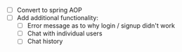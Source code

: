 * [ ] Convert to spring AOP
* [ ] Add additional functionality:
    * [ ] Error message as to why login / signup didn't work
    * [ ] Chat with individual users
    * [ ] Chat history